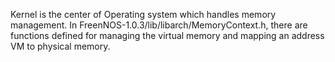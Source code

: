 Kernel is the center of Operating system which handles memory management. 
In FreenNOS-1.0.3/lib/libarch/MemoryContext.h, there are functions defined for managing the virtual memory and mapping an address VM to physical memory.
  
